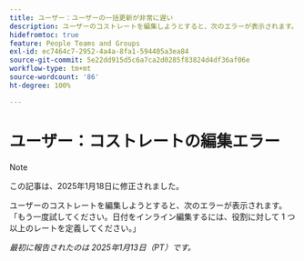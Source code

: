 ```yaml
---
title: ユーザー：ユーザーの一括更新が非常に遅い
description: ユーザーのコストレートを編集しようとすると、次のエラーが表示されます。「もう一度試してください。日付をインライン編集するには、役割に対して 1 つ以上のレートを定義してください。」
hidefromtoc: true
feature: People Teams and Groups
exl-id: ec7464c7-2952-4a4a-8fa1-594405a3ea84
source-git-commit: 5e22dd915d5c6a7ca2d0285f83824d4df36af06e
workflow-type: tm+mt
source-wordcount: '86'
ht-degree: 100%

---
```


# ユーザー：コストレートの編集エラー

>[!NOTE]
>
>この記事は、2025年1月18日に修正されました。

ユーザーのコストレートを編集しようとすると、次のエラーが表示されます。「もう一度試してください。日付をインライン編集するには、役割に対して 1 つ以上のレートを定義してください。」

_最初に報告されたのは 2025年1月13日（PT）です。_
